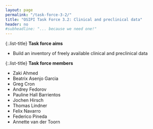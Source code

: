 ```yaml
---
layout: page
permalink: "/task-force-3-2/"
title: "OSIPI Task Force 3.2: Clinical and preclinical data"
header: no
#subheadline: "... because we need one!"
---
```


{:.list-title}
**Task force aims**

- Build an inventory of freely available clinical and preclinical data

{:.list-title}
**Task force members**

- Zaki Ahmed
- Beatrix Asenjo Garcia
- Greg Cron
- Andrey Fedorov
- Pauline Hall Barrientos
- Jochen Hirsch
- Thomas Lindner
- Felix Navarro
- Federico Pineda
- Annette van der Toorn
